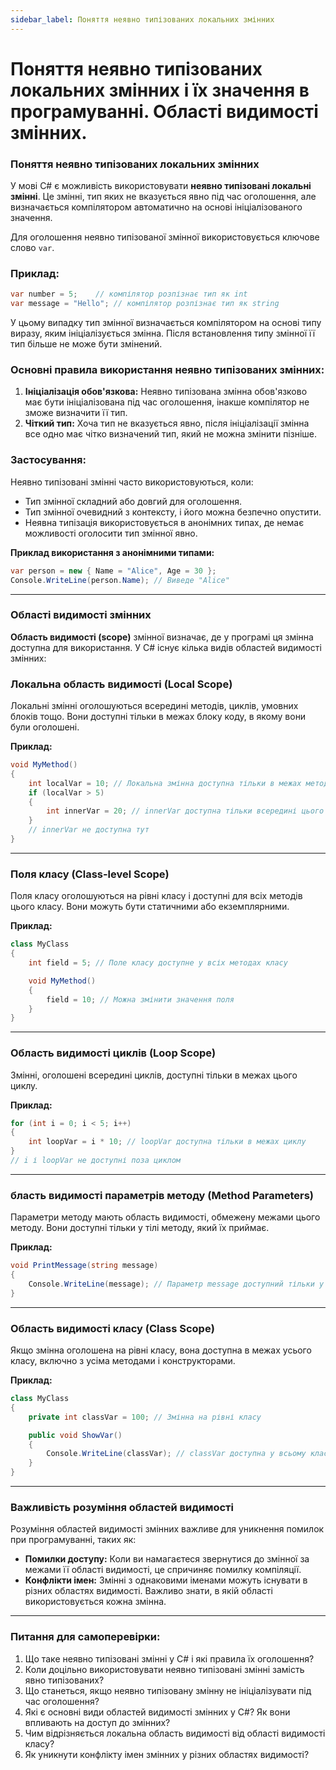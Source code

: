 ```yaml
---
sidebar_label: Поняття неявно типізованих локальних змінних 
---
```


# Поняття неявно типізованих локальних змінних і їх значення в програмуванні. Області видимості змінних.

### Поняття неявно типізованих локальних змінних

У мові C# є можливість використовувати **неявно типізовані локальні змінні**. Це змінні, тип яких не вказується явно під
час оголошення, але визначається компілятором автоматично на основі ініціалізованого значення.

Для оголошення неявно типізованої змінної використовується ключове слово `var`.

### Приклад:

```csharp
var number = 5;    // компілятор розпізнає тип як int
var message = "Hello"; // компілятор розпізнає тип як string
```

У цьому випадку тип змінної визначається компілятором на основі типу виразу, яким ініціалізується змінна. Після
встановлення типу змінної її тип більше не може бути змінений.

### Основні правила використання неявно типізованих змінних:

1. **Ініціалізація обов'язкова:** Неявно типізована змінна обов'язково має бути ініціалізована під час оголошення,
   інакше компілятор не зможе визначити її тип.
2. **Чіткий тип:** Хоча тип не вказується явно, після ініціалізації змінна все одно має чітко визначений тип, який не
   можна змінити пізніше.

### **Застосування:**

Неявно типізовані змінні часто використовуються, коли:

- Тип змінної складний або довгий для оголошення.
- Тип змінної очевидний з контексту, і його можна безпечно опустити.
- Неявна типізація використовується в анонімних типах, де немає можливості оголосити тип змінної явно.

**Приклад використання з анонімними типами:**

```csharp
var person = new { Name = "Alice", Age = 30 };
Console.WriteLine(person.Name); // Виведе "Alice"
```

---

### Області видимості змінних

**Область видимості (scope)** змінної визначає, де у програмі ця змінна доступна для використання. У C# існує кілька
видів областей видимості змінних:

### Локальна область видимості (Local Scope)

Локальні змінні оголошуються всередині методів, циклів, умовних блоків тощо. Вони доступні тільки в межах блоку коду, в
якому вони були оголошені.

**Приклад:**

```csharp
void MyMethod()
{
    int localVar = 10; // Локальна змінна доступна тільки в межах методу MyMethod
    if (localVar > 5)
    {
        int innerVar = 20; // innerVar доступна тільки всередині цього блоку if
    }
    // innerVar не доступна тут
}
```

---

### Поля класу (Class-level Scope)

Поля класу оголошуються на рівні класу і доступні для всіх методів цього класу. Вони можуть бути статичними або
екземплярними.

**Приклад:**

```csharp
class MyClass
{
    int field = 5; // Поле класу доступне у всіх методах класу

    void MyMethod()
    {
        field = 10; // Можна змінити значення поля
    }
}
```

---

### Область видимості циклів (Loop Scope)

Змінні, оголошені всередині циклів, доступні тільки в межах цього циклу.

**Приклад:**

```csharp
for (int i = 0; i < 5; i++)
{
    int loopVar = i * 10; // loopVar доступна тільки в межах циклу
}
// i і loopVar не доступні поза циклом
```

---

### бласть видимості параметрів методу (Method Parameters)

Параметри методу мають область видимості, обмежену межами цього методу. Вони доступні тільки у тілі методу, який їх
приймає.

**Приклад:**

```csharp
void PrintMessage(string message)
{
    Console.WriteLine(message); // Параметр message доступний тільки у межах методу PrintMessage
}
```

---

### Область видимості класу (Class Scope)

Якщо змінна оголошена на рівні класу, вона доступна в межах усього класу, включно з усіма методами і конструкторами.

**Приклад:**

```csharp
class MyClass
{
    private int classVar = 100; // Змінна на рівні класу

    public void ShowVar()
    {
        Console.WriteLine(classVar); // classVar доступна у всьому класі
    }
}
```

---

### Важливість розуміння областей видимості

Розуміння областей видимості змінних важливе для уникнення помилок при програмуванні, таких як:

- **Помилки доступу:** Коли ви намагаєтеся звернутися до змінної за межами її області видимості, це спричиняє помилку
  компіляції.
- **Конфлікти імен:** Змінні з однаковими іменами можуть існувати в різних областях видимості. Важливо знати, в якій
  області використовується кожна змінна.

---

### Питання для самоперевірки:

1. Що таке неявно типізовані змінні у C# і які правила їх оголошення?
2. Коли доцільно використовувати неявно типізовані змінні замість явно типізованих?
3. Що станеться, якщо неявно типізовану змінну не ініціалізувати під час оголошення?
4. Які є основні види областей видимості змінних у C#? Як вони впливають на доступ до змінних?
5. Чим відрізняється локальна область видимості від області видимості класу?
6. Як уникнути конфлікту імен змінних у різних областях видимості?
